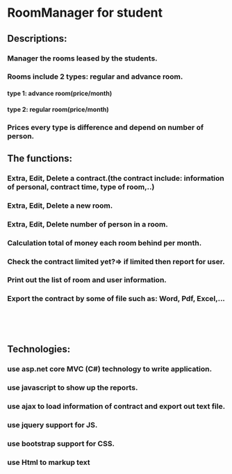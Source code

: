 # RoomManager for student

## Descriptions:

### Manager the rooms leased by the students.

### Rooms include 2 types: regular and advance room.

#### type 1: advance room(price/month)

#### type 2: regular room(price/month)

### Prices every type is difference and depend on number of person.

## The functions:

### Extra, Edit, Delete a contract.(the contract include: information of personal, contract time, type of room,..)

### Extra, Edit, Delete a new room. 

### Extra, Edit, Delete number of person in a room.

### Calculation total of money each room behind per month.

### Check the contract limited yet?=> if limited then report for user.

### Print out the list of room and user information.

### Export the contract by some of file such as: Word, Pdf, Excel,...

                    

                



## Technologies: 

### use asp.net core MVC (C#) technology to write application.

### use javascript to show up the reports.

### use ajax to load information of contract and export out text file.

### use jquery support for JS. 

### use bootstrap support for CSS.

### use Html to markup text

